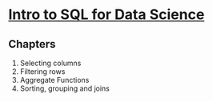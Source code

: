 # [Intro to SQL for Data Science](https://www.datacamp.com/courses/intro-to-sql-for-data-science)

## Chapters

1. Selecting columns
2. Filtering rows
3. Aggregate Functions
4. Sorting, grouping and joins
